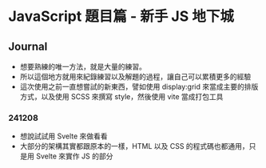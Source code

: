 # JavaScript 題目篇 - 新手 JS 地下城

## Journal

- 想要熟練的唯一方法，就是大量的練習。
- 所以這個地方就用來紀錄練習以及解題的過程，讓自己可以累積更多的經驗
- 這次使用之前一直想嘗試的新東西，譬如使用 display:grid 來當成主要的排版方式，以及使用 SCSS 來撰寫 style，然後使用 vite 當成打包工具

### 241208

- 想說試試用 Svelte 來做看看
- 大部分的架構其實都跟原本的一樣，HTML 以及 CSS 的程式碼也都通用，只是用 Svelte 來實作 JS 的部分
